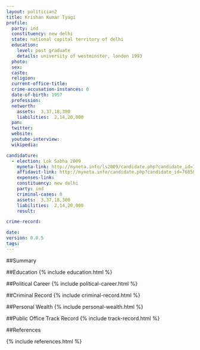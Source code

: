 ```yaml
---
layout: politician2
title: Krishan Kumar Tyagi
profile: 
  party: ind
  constituency: new delhi
  state: national capital territory of delhi
  education: 
    level: post graduate
    details: university of westminster, london 1993
  photo: 
  sex: 
  caste: 
  religion: 
  current-office-title: 
  crime-accusation-instances: 0
  date-of-birth: 1957
  profession: 
  networth: 
    assets:  3,37,18,300
    liabilities:  2,14,20,000
  pan: 
  twitter: 
  website: 
  youtube-interview: 
  wikipedia: 

candidature: 
  - election: Lok Sabha 2009
    myneta-link: http://myneta.info/ls2009/candidate.php?candidate_id=7685
    affidavit-link: http://myneta.info/candidate.php?candidate_id=7685&scan=original
    expenses-link: 
    constituency: new delhi 
    party: ind
    criminal-cases: 0
    assets:  3,37,18,300
    liabilities:  2,14,20,000
    result:  

crime-record: 

date: 
version: 0.0.5
tags: 
---
```

##Summary


##Education
{% include education.html %}


##Political Career
{% include political-career.html %}


##Criminal Record
{% include criminal-record.html %}


##Personal Wealth
{% include personal-wealth.html %}


##Public Office Track Record
{% include track-record.html %}


##References


{% include references.html %}